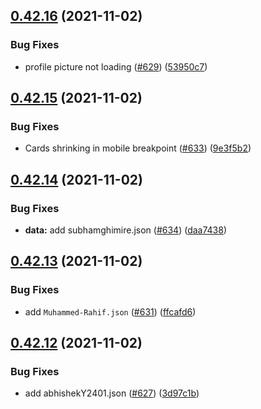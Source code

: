 ## [0.42.16](https://github.com/EddieHubCommunity/LinkFree/compare/v0.42.15...v0.42.16) (2021-11-02)


### Bug Fixes

* profile picture not loading ([#629](https://github.com/EddieHubCommunity/LinkFree/issues/629)) ([53950c7](https://github.com/EddieHubCommunity/LinkFree/commit/53950c7883add9e5fb732cd63f05f12e086d34d4))



## [0.42.15](https://github.com/EddieHubCommunity/LinkFree/compare/v0.42.14...v0.42.15) (2021-11-02)


### Bug Fixes

* Cards shrinking in mobile breakpoint ([#633](https://github.com/EddieHubCommunity/LinkFree/issues/633)) ([9e3f5b2](https://github.com/EddieHubCommunity/LinkFree/commit/9e3f5b2106c10479ba73e53ac24b02a3a9f12125))



## [0.42.14](https://github.com/EddieHubCommunity/LinkFree/compare/v0.42.13...v0.42.14) (2021-11-02)


### Bug Fixes

* **data:** add subhamghimire.json ([#634](https://github.com/EddieHubCommunity/LinkFree/issues/634)) ([daa7438](https://github.com/EddieHubCommunity/LinkFree/commit/daa743853f8c04deb27bc4a15c41832255fb80d6))



## [0.42.13](https://github.com/EddieHubCommunity/LinkFree/compare/v0.42.12...v0.42.13) (2021-11-02)


### Bug Fixes

* add `Muhammed-Rahif.json` ([#631](https://github.com/EddieHubCommunity/LinkFree/issues/631)) ([ffcafd6](https://github.com/EddieHubCommunity/LinkFree/commit/ffcafd611ab781d6d47c57e160dfccb3b86844c2))



## [0.42.12](https://github.com/EddieHubCommunity/LinkFree/compare/v0.42.11...v0.42.12) (2021-11-02)


### Bug Fixes

* add abhishekY2401.json ([#627](https://github.com/EddieHubCommunity/LinkFree/issues/627)) ([3d97c1b](https://github.com/EddieHubCommunity/LinkFree/commit/3d97c1b2f480fd4678ce58f3a3c942cc53bd977a))



